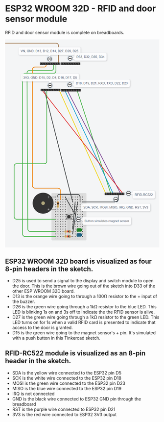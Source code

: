 # ESP32 WROOM 32D - RFID and door sensor module

RFID and door sensor module is complete on breadboards.

![Tinkercad sketch](rfid_and_door_sensor_module.png)

## ESP32 WROOM 32D board is visualized as four 8-pin headers in the sketch.
 - D25 is used to send a signal to the display and switch module to open the door. This is the brown wire going out of the sketch into D33 of the other ESP WROOM 32D board.
 - D13 is the orange wire going to through a 100Ω resistor to the + input of the buzzer.
 - D26 is the green wire going through a 1kΩ resistor to the blue LED. This LED is blinking 1s on and 3s off to indicate the the RFID sensor is alive.
 - D27 is the green wire going through a 1kΩ resistor to the green LED. This LED turns on for 1s when a valid RFID card is presented to indicate that access to the door is granted.
 - D15 is the green wire going to the magnet sensor's + pin. It's simulated with a push button in this Tinkercad sketch.

## RFID-RC522 module is visualized as an 8-pin header in the sketch.
 - SDA is the yellow wire connected to the ESP32 pin D5
 - SCK is the white wire connected to the ESP32 pin D18
 - MOSI is the green wire connected to the ESP32 pin D23
 - MISO is the blue wire connected to the ESP32 pin D19
 - IRQ is not connected
 - GND is the black wire connected to ESP32 GND pin through the breadboard
 - RST is the purple wire connected to ESP32 pin D21
 - 3V3 is the red wire connected to ESP32 3V3 output
